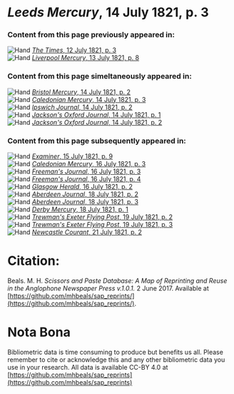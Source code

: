 # *Leeds Mercury*, 14 July 1821, p. 3  
  
### Content from this page previously appeared in:  
![Hand](http://scissorsandpaste.net/wp-content/uploads/2017/06/smallhandpointer.png) [*The Times*, 12 July 1821, p. 3](https://mhbeals.github.io/sap_html/The-Times/The-Times-12-July-1821-p-3)  
![Hand](http://scissorsandpaste.net/wp-content/uploads/2017/06/smallhandpointer.png) [*Liverpool Mercury*, 13 July 1821, p. 8](https://mhbeals.github.io/sap_html/Liverpool-Mercury/Liverpool-Mercury-13-July-1821-p-8)  
  
### Content from this page simeltaneously appeared in:  
![Hand](http://scissorsandpaste.net/wp-content/uploads/2017/06/smallhandpointer.png) [*Bristol Mercury*, 14 July 1821, p. 2](https://mhbeals.github.io/sap_html/Bristol-Mercury/Bristol-Mercury-14-July-1821-p-2)  
![Hand](http://scissorsandpaste.net/wp-content/uploads/2017/06/smallhandpointer.png) [*Caledonian Mercury*, 14 July 1821, p. 3](https://mhbeals.github.io/sap_html/Caledonian-Mercury/Caledonian-Mercury-14-July-1821-p-3)  
![Hand](http://scissorsandpaste.net/wp-content/uploads/2017/06/smallhandpointer.png) [*Ipswich Journal*, 14 July 1821, p. 2](https://mhbeals.github.io/sap_html/Ipswich-Journal/Ipswich-Journal-14-July-1821-p-2)  
![Hand](http://scissorsandpaste.net/wp-content/uploads/2017/06/smallhandpointer.png) [*Jackson's Oxford Journal*, 14 July 1821, p. 1](https://mhbeals.github.io/sap_html/Jackson's-Oxford-Journal/Jackson's-Oxford-Journal-14-July-1821-p-1)  
![Hand](http://scissorsandpaste.net/wp-content/uploads/2017/06/smallhandpointer.png) [*Jackson's Oxford Journal*, 14 July 1821, p. 2](https://mhbeals.github.io/sap_html/Jackson's-Oxford-Journal/Jackson's-Oxford-Journal-14-July-1821-p-2)  
  
### Content from this page subsequently appeared in:  
![Hand](http://scissorsandpaste.net/wp-content/uploads/2017/06/smallhandpointer.png) [*Examiner*, 15 July 1821, p. 9](https://mhbeals.github.io/sap_html/Examiner/Examiner-15-July-1821-p-9)  
![Hand](http://scissorsandpaste.net/wp-content/uploads/2017/06/smallhandpointer.png) [*Caledonian Mercury*, 16 July 1821, p. 3](https://mhbeals.github.io/sap_html/Caledonian-Mercury/Caledonian-Mercury-16-July-1821-p-3)  
![Hand](http://scissorsandpaste.net/wp-content/uploads/2017/06/smallhandpointer.png) [*Freeman's Journal*, 16 July 1821, p. 3](https://mhbeals.github.io/sap_html/Freeman's-Journal/Freeman's-Journal-16-July-1821-p-3)  
![Hand](http://scissorsandpaste.net/wp-content/uploads/2017/06/smallhandpointer.png) [*Freeman's Journal*, 16 July 1821, p. 4](https://mhbeals.github.io/sap_html/Freeman's-Journal/Freeman's-Journal-16-July-1821-p-4)  
![Hand](http://scissorsandpaste.net/wp-content/uploads/2017/06/smallhandpointer.png) [*Glasgow Herald*, 16 July 1821, p. 2](https://mhbeals.github.io/sap_html/Glasgow-Herald/Glasgow-Herald-16-July-1821-p-2)  
![Hand](http://scissorsandpaste.net/wp-content/uploads/2017/06/smallhandpointer.png) [*Aberdeen Journal*, 18 July 1821, p. 2](https://mhbeals.github.io/sap_html/Aberdeen-Journal/Aberdeen-Journal-18-July-1821-p-2)  
![Hand](http://scissorsandpaste.net/wp-content/uploads/2017/06/smallhandpointer.png) [*Aberdeen Journal*, 18 July 1821, p. 3](https://mhbeals.github.io/sap_html/Aberdeen-Journal/Aberdeen-Journal-18-July-1821-p-3)  
![Hand](http://scissorsandpaste.net/wp-content/uploads/2017/06/smallhandpointer.png) [*Derby Mercury*, 18 July 1821, p. 1](https://mhbeals.github.io/sap_html/Derby-Mercury/Derby-Mercury-18-July-1821-p-1)  
![Hand](http://scissorsandpaste.net/wp-content/uploads/2017/06/smallhandpointer.png) [*Trewman's Exeter Flying Post*, 19 July 1821, p. 2](https://mhbeals.github.io/sap_html/Trewman's-Exeter-Flying-Post/Trewman's-Exeter-Flying-Post-19-July-1821-p-2)  
![Hand](http://scissorsandpaste.net/wp-content/uploads/2017/06/smallhandpointer.png) [*Trewman's Exeter Flying Post*, 19 July 1821, p. 3](https://mhbeals.github.io/sap_html/Trewman's-Exeter-Flying-Post/Trewman's-Exeter-Flying-Post-19-July-1821-p-3)  
![Hand](http://scissorsandpaste.net/wp-content/uploads/2017/06/smallhandpointer.png) [*Newcastle Courant*, 21 July 1821, p. 2](https://mhbeals.github.io/sap_html/Newcastle-Courant/Newcastle-Courant-21-July-1821-p-2)  


# Citation: 

Beals. M. H. *Scissors and Paste Database: A Map of Reprinting and Reuse in the Anglophone Newspaper Press v.1.0.1.* 2 June 2017. Available at [https://github.com/mhbeals/sap_reprints/](https://github.com/mhbeals/sap_reprints/). 

# Nota Bona

Bibliometric data is time consuming to produce but benefits us all. Please remember to cite or acknowledge this and any other bibliometric data you use in your research. All data is available CC-BY 4.0 at [https://github.com/mhbeals/sap_reprints](https://github.com/mhbeals/sap_reprints)